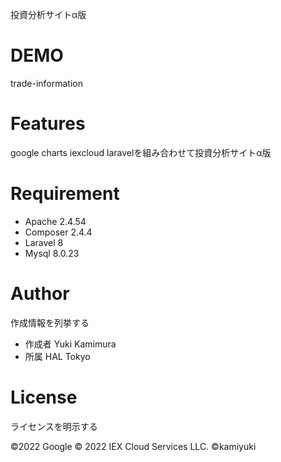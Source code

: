 
投資分析サイトα版

# DEMO

trade-information

# Features

google charts iexcloud laravelを組み合わせて投資分析サイトα版

# Requirement

* Apache 2.4.54
* Composer 2.4.4
* Laravel 8
* Mysql 8.0.23

# Author

作成情報を列挙する

* 作成者 Yuki Kamimura
* 所属  HAL Tokyo

# License
ライセンスを明示する

©2022 Google
© 2022 IEX Cloud Services LLC.
©kamiyuki
